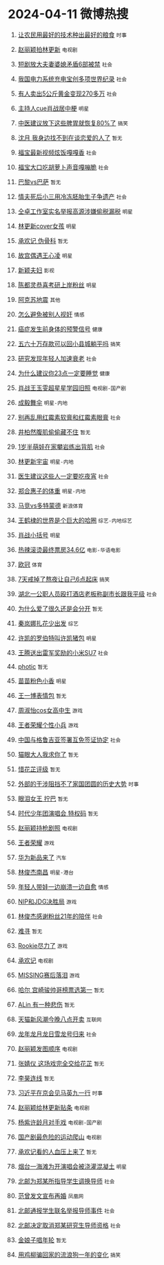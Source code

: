 # 2024-04-11 微博热搜 
1. [让农民用最好的技术种出最好的粮食](https://m.weibo.cn/search?containerid=100103type%3D1%26t%3D10%26q%3D%23%E8%AE%A9%E5%86%9C%E6%B0%91%E7%94%A8%E6%9C%80%E5%A5%BD%E7%9A%84%E6%8A%80%E6%9C%AF%E7%A7%8D%E5%87%BA%E6%9C%80%E5%A5%BD%E7%9A%84%E7%B2%AE%E9%A3%9F%23&stream_entry_id=51&isnewpage=1&extparam=seat%3D1%26dgr%3D0%26pos%3D0%26stream_entry_id%3D51%26c_type%3D51%26q%3D%2523%25E8%25AE%25A9%25E5%2586%259C%25E6%25B0%2591%25E7%2594%25A8%25E6%259C%2580%25E5%25A5%25BD%25E7%259A%2584%25E6%258A%2580%25E6%259C%25AF%25E7%25A7%258D%25E5%2587%25BA%25E6%259C%2580%25E5%25A5%25BD%25E7%259A%2584%25E7%25B2%25AE%25E9%25A3%259F%2523%26filter_type%3Drealtimehot%26cate%3D10103%26display_time%3D1712790638%26pre_seqid%3D17127906380840711964) `时事` 

2. [赵丽颖拍林更新](https://m.weibo.cn/search?containerid=100103type%3D1%26t%3D10%26q%3D%E8%B5%B5%E4%B8%BD%E9%A2%96%E6%8B%8D%E6%9E%97%E6%9B%B4%E6%96%B0&stream_entry_id=31&isnewpage=1&extparam=seat%3D1%26dgr%3D0%26band_rank%3D1%26flag%3D16%26c_type%3D31%26cate%3D5001%26lcate%3D5001%26stream_entry_id%3D31%26pos%3D0%26q%3D%25E8%25B5%25B5%25E4%25B8%25BD%25E9%25A2%2596%25E6%258B%258D%25E6%259E%2597%25E6%259B%25B4%25E6%2596%25B0%26filter_type%3Drealtimehot%26realpos%3D1%26display_time%3D1712790638%26pre_seqid%3D17127906380840711964) `电视剧` 

3. [短剧放大夫妻婆媳矛盾6部被禁](https://m.weibo.cn/search?containerid=100103type%3D1%26t%3D10%26q%3D%23%E7%9F%AD%E5%89%A7%E6%94%BE%E5%A4%A7%E5%A4%AB%E5%A6%BB%E5%A9%86%E5%AA%B3%E7%9F%9B%E7%9B%BE6%E9%83%A8%E8%A2%AB%E7%A6%81%23&stream_entry_id=31&isnewpage=1&extparam=seat%3D1%26dgr%3D0%26band_rank%3D2%26flag%3D2%26c_type%3D31%26cate%3D5001%26lcate%3D5001%26stream_entry_id%3D31%26pos%3D1%26q%3D%2523%25E7%259F%25AD%25E5%2589%25A7%25E6%2594%25BE%25E5%25A4%25A7%25E5%25A4%25AB%25E5%25A6%25BB%25E5%25A9%2586%25E5%25AA%25B3%25E7%259F%259B%25E7%259B%25BE6%25E9%2583%25A8%25E8%25A2%25AB%25E7%25A6%2581%2523%26filter_type%3Drealtimehot%26realpos%3D2%26display_time%3D1712790638%26pre_seqid%3D17127906380840711964) `社会` 

4. [我国电力系统充电宝创多项世界纪录](https://m.weibo.cn/search?containerid=100103type%3D1%26t%3D10%26q%3D%23%E6%88%91%E5%9B%BD%E7%94%B5%E5%8A%9B%E7%B3%BB%E7%BB%9F%E5%85%85%E7%94%B5%E5%AE%9D%E5%88%9B%E5%A4%9A%E9%A1%B9%E4%B8%96%E7%95%8C%E7%BA%AA%E5%BD%95%23&stream_entry_id=31&isnewpage=1&extparam=seat%3D1%26dgr%3D0%26band_rank%3D3%26flag%3D0%26c_type%3D31%26cate%3D5001%26lcate%3D5001%26stream_entry_id%3D31%26pos%3D2%26q%3D%2523%25E6%2588%2591%25E5%259B%25BD%25E7%2594%25B5%25E5%258A%259B%25E7%25B3%25BB%25E7%25BB%259F%25E5%2585%2585%25E7%2594%25B5%25E5%25AE%259D%25E5%2588%259B%25E5%25A4%259A%25E9%25A1%25B9%25E4%25B8%2596%25E7%2595%258C%25E7%25BA%25AA%25E5%25BD%2595%2523%26filter_type%3Drealtimehot%26realpos%3D3%26display_time%3D1712790638%26pre_seqid%3D17127906380840711964) `社会` 

5. [有人卖出5公斤黄金变现270多万](https://m.weibo.cn/search?containerid=100103type%3D1%26t%3D10%26q%3D%23%E6%9C%89%E4%BA%BA%E5%8D%96%E5%87%BA5%E5%85%AC%E6%96%A4%E9%BB%84%E9%87%91%E5%8F%98%E7%8E%B0270%E5%A4%9A%E4%B8%87%23&stream_entry_id=31&isnewpage=1&extparam=seat%3D1%26dgr%3D0%26band_rank%3D4%26flag%3D2%26c_type%3D31%26cate%3D5001%26lcate%3D5001%26stream_entry_id%3D31%26pos%3D3%26q%3D%2523%25E6%259C%2589%25E4%25BA%25BA%25E5%258D%2596%25E5%2587%25BA5%25E5%2585%25AC%25E6%2596%25A4%25E9%25BB%2584%25E9%2587%2591%25E5%258F%2598%25E7%258E%25B0270%25E5%25A4%259A%25E4%25B8%2587%2523%26filter_type%3Drealtimehot%26realpos%3D4%26display_time%3D1712790638%26pre_seqid%3D17127906380840711964) `社会` 

6. [主持人cue肖战居中梗](https://m.weibo.cn/search?containerid=100103type%3D1%26t%3D10%26q%3D%23%E4%B8%BB%E6%8C%81%E4%BA%BAcue%E8%82%96%E6%88%98%E5%B1%85%E4%B8%AD%E6%A2%97%23&stream_entry_id=31&isnewpage=1&extparam=seat%3D1%26dgr%3D0%26band_rank%3D5%26flag%3D2%26c_type%3D31%26cate%3D5001%26lcate%3D5001%26stream_entry_id%3D31%26pos%3D4%26q%3D%2523%25E4%25B8%25BB%25E6%258C%2581%25E4%25BA%25BAcue%25E8%2582%2596%25E6%2588%2598%25E5%25B1%2585%25E4%25B8%25AD%25E6%25A2%2597%2523%26filter_type%3Drealtimehot%26realpos%3D5%26display_time%3D1712790638%26pre_seqid%3D17127906380840711964) `明星` 

7. [中医建议放下这些脾胃就恢复80%了](https://m.weibo.cn/search?containerid=100103type%3D1%26t%3D10%26q%3D%23%E4%B8%AD%E5%8C%BB%E5%BB%BA%E8%AE%AE%E6%94%BE%E4%B8%8B%E8%BF%99%E4%BA%9B%E8%84%BE%E8%83%83%E5%B0%B1%E6%81%A2%E5%A4%8D80%25%E4%BA%86%23&stream_entry_id=31&isnewpage=1&extparam=seat%3D1%26dgr%3D0%26band_rank%3D6%26flag%3D2%26c_type%3D31%26cate%3D5001%26lcate%3D5001%26stream_entry_id%3D31%26pos%3D5%26q%3D%2523%25E4%25B8%25AD%25E5%258C%25BB%25E5%25BB%25BA%25E8%25AE%25AE%25E6%2594%25BE%25E4%25B8%258B%25E8%25BF%2599%25E4%25BA%259B%25E8%2584%25BE%25E8%2583%2583%25E5%25B0%25B1%25E6%2581%25A2%25E5%25A4%258D80%2525%25E4%25BA%2586%2523%26filter_type%3Drealtimehot%26realpos%3D6%26display_time%3D1712790638%26pre_seqid%3D17127906380840711964) `搞笑` 

8. [沈月 我身边找不到在谈恋爱的人了](https://m.weibo.cn/search?containerid=100103type%3D1%26t%3D10%26q%3D%E6%B2%88%E6%9C%88+%E6%88%91%E8%BA%AB%E8%BE%B9%E6%89%BE%E4%B8%8D%E5%88%B0%E5%9C%A8%E8%B0%88%E6%81%8B%E7%88%B1%E7%9A%84%E4%BA%BA%E4%BA%86&stream_entry_id=31&isnewpage=1&extparam=seat%3D1%26dgr%3D0%26band_rank%3D7%26flag%3D2%26c_type%3D31%26cate%3D5001%26lcate%3D5001%26stream_entry_id%3D31%26pos%3D6%26q%3D%25E6%25B2%2588%25E6%259C%2588%2520%25E6%2588%2591%25E8%25BA%25AB%25E8%25BE%25B9%25E6%2589%25BE%25E4%25B8%258D%25E5%2588%25B0%25E5%259C%25A8%25E8%25B0%2588%25E6%2581%258B%25E7%2588%25B1%25E7%259A%2584%25E4%25BA%25BA%25E4%25BA%2586%26filter_type%3Drealtimehot%26realpos%3D7%26display_time%3D1712790638%26pre_seqid%3D17127906380840711964) `暂无` 

9. [福宝最新视频炫饭嘎嘎香](https://m.weibo.cn/search?containerid=100103type%3D1%26t%3D10%26q%3D%23%E7%A6%8F%E5%AE%9D%E6%9C%80%E6%96%B0%E8%A7%86%E9%A2%91%E7%82%AB%E9%A5%AD%E5%98%8E%E5%98%8E%E9%A6%99%23&stream_entry_id=31&isnewpage=1&extparam=seat%3D1%26dgr%3D0%26band_rank%3D8%26flag%3D0%26c_type%3D31%26cate%3D5001%26lcate%3D5001%26stream_entry_id%3D31%26pos%3D7%26q%3D%2523%25E7%25A6%258F%25E5%25AE%259D%25E6%259C%2580%25E6%2596%25B0%25E8%25A7%2586%25E9%25A2%2591%25E7%2582%25AB%25E9%25A5%25AD%25E5%2598%258E%25E5%2598%258E%25E9%25A6%2599%2523%26filter_type%3Drealtimehot%26realpos%3D8%26display_time%3D1712790638%26pre_seqid%3D17127906380840711964) `社会` 

10. [福宝大口吃胡萝卜声音嘎嘣脆](https://m.weibo.cn/search?containerid=100103type%3D1%26t%3D10%26q%3D%23%E7%A6%8F%E5%AE%9D%E5%A4%A7%E5%8F%A3%E5%90%83%E8%83%A1%E8%90%9D%E5%8D%9C%E5%A3%B0%E9%9F%B3%E5%98%8E%E5%98%A3%E8%84%86%23&stream_entry_id=31&isnewpage=1&extparam=seat%3D1%26dgr%3D0%26band_rank%3D9%26flag%3D32768%26c_type%3D31%26cate%3D5001%26lcate%3D5001%26stream_entry_id%3D31%26pos%3D8%26q%3D%2523%25E7%25A6%258F%25E5%25AE%259D%25E5%25A4%25A7%25E5%258F%25A3%25E5%2590%2583%25E8%2583%25A1%25E8%2590%259D%25E5%258D%259C%25E5%25A3%25B0%25E9%259F%25B3%25E5%2598%258E%25E5%2598%25A3%25E8%2584%2586%2523%26filter_type%3Drealtimehot%26realpos%3D9%26display_time%3D1712790638%26pre_seqid%3D17127906380840711964) `社会` 

11. [巴黎vs巴萨](https://m.weibo.cn/search?containerid=100103type%3D1%26t%3D10%26q%3D%23%E5%B7%B4%E9%BB%8Evs%E5%B7%B4%E8%90%A8%23&stream_entry_id=31&isnewpage=1&extparam=seat%3D1%26dgr%3D0%26band_rank%3D10%26flag%3D0%26c_type%3D31%26cate%3D5001%26lcate%3D5001%26stream_entry_id%3D31%26pos%3D9%26q%3D%2523%25E5%25B7%25B4%25E9%25BB%258Evs%25E5%25B7%25B4%25E8%2590%25A8%2523%26filter_type%3Drealtimehot%26realpos%3D10%26display_time%3D1712790638%26pre_seqid%3D17127906380840711964) `暂无` 

12. [情夫死后小三用冷冻胚胎生子争遗产](https://m.weibo.cn/search?containerid=100103type%3D1%26t%3D10%26q%3D%23%E6%83%85%E5%A4%AB%E6%AD%BB%E5%90%8E%E5%B0%8F%E4%B8%89%E7%94%A8%E5%86%B7%E5%86%BB%E8%83%9A%E8%83%8E%E7%94%9F%E5%AD%90%E4%BA%89%E9%81%97%E4%BA%A7%23&stream_entry_id=31&isnewpage=1&extparam=seat%3D1%26dgr%3D0%26band_rank%3D11%26flag%3D0%26c_type%3D31%26cate%3D5001%26lcate%3D5001%26stream_entry_id%3D31%26pos%3D10%26q%3D%2523%25E6%2583%2585%25E5%25A4%25AB%25E6%25AD%25BB%25E5%2590%258E%25E5%25B0%258F%25E4%25B8%2589%25E7%2594%25A8%25E5%2586%25B7%25E5%2586%25BB%25E8%2583%259A%25E8%2583%258E%25E7%2594%259F%25E5%25AD%2590%25E4%25BA%2589%25E9%2581%2597%25E4%25BA%25A7%2523%26filter_type%3Drealtimehot%26realpos%3D11%26display_time%3D1712790638%26pre_seqid%3D17127906380840711964) `社会` 

13. [仝卓工作室实名举报高源涉嫌偷税漏税](https://m.weibo.cn/search?containerid=100103type%3D1%26t%3D10%26q%3D%23%E4%BB%9D%E5%8D%93%E5%B7%A5%E4%BD%9C%E5%AE%A4%E5%AE%9E%E5%90%8D%E4%B8%BE%E6%8A%A5%E9%AB%98%E6%BA%90%E6%B6%89%E5%AB%8C%E5%81%B7%E7%A8%8E%E6%BC%8F%E7%A8%8E%23&stream_entry_id=31&isnewpage=1&extparam=seat%3D1%26dgr%3D0%26band_rank%3D12%26flag%3D2%26c_type%3D31%26cate%3D5001%26lcate%3D5001%26stream_entry_id%3D31%26pos%3D11%26q%3D%2523%25E4%25BB%259D%25E5%258D%2593%25E5%25B7%25A5%25E4%25BD%259C%25E5%25AE%25A4%25E5%25AE%259E%25E5%2590%258D%25E4%25B8%25BE%25E6%258A%25A5%25E9%25AB%2598%25E6%25BA%2590%25E6%25B6%2589%25E5%25AB%258C%25E5%2581%25B7%25E7%25A8%258E%25E6%25BC%258F%25E7%25A8%258E%2523%26filter_type%3Drealtimehot%26realpos%3D12%26display_time%3D1712790638%26pre_seqid%3D17127906380840711964) `明星` 

14. [林更新cover女孩](https://m.weibo.cn/search?containerid=100103type%3D1%26t%3D10%26q%3D%23%E6%9E%97%E6%9B%B4%E6%96%B0cover%E5%A5%B3%E5%AD%A9%23&stream_entry_id=31&isnewpage=1&extparam=seat%3D1%26dgr%3D0%26band_rank%3D13%26flag%3D0%26c_type%3D31%26cate%3D5001%26lcate%3D5001%26stream_entry_id%3D31%26pos%3D12%26q%3D%2523%25E6%259E%2597%25E6%259B%25B4%25E6%2596%25B0cover%25E5%25A5%25B3%25E5%25AD%25A9%2523%26filter_type%3Drealtimehot%26realpos%3D13%26display_time%3D1712790638%26pre_seqid%3D17127906380840711964) `明星` 

15. [承欢记 伪骨科](https://m.weibo.cn/search?containerid=100103type%3D1%26t%3D10%26q%3D%E6%89%BF%E6%AC%A2%E8%AE%B0+%E4%BC%AA%E9%AA%A8%E7%A7%91&stream_entry_id=31&isnewpage=1&extparam=seat%3D1%26dgr%3D0%26band_rank%3D14%26flag%3D2%26c_type%3D31%26cate%3D5001%26lcate%3D5001%26stream_entry_id%3D31%26pos%3D13%26q%3D%25E6%2589%25BF%25E6%25AC%25A2%25E8%25AE%25B0%2520%25E4%25BC%25AA%25E9%25AA%25A8%25E7%25A7%2591%26filter_type%3Drealtimehot%26realpos%3D14%26display_time%3D1712790638%26pre_seqid%3D17127906380840711964) `暂无` 

16. [故宫偶遇王心凌](https://m.weibo.cn/search?containerid=100103type%3D1%26t%3D10%26q%3D%23%E6%95%85%E5%AE%AB%E5%81%B6%E9%81%87%E7%8E%8B%E5%BF%83%E5%87%8C%23&stream_entry_id=31&isnewpage=1&extparam=seat%3D1%26dgr%3D0%26band_rank%3D15%26flag%3D2%26c_type%3D31%26cate%3D5001%26lcate%3D5001%26stream_entry_id%3D31%26pos%3D14%26q%3D%2523%25E6%2595%2585%25E5%25AE%25AB%25E5%2581%25B6%25E9%2581%2587%25E7%258E%258B%25E5%25BF%2583%25E5%2587%258C%2523%26filter_type%3Drealtimehot%26realpos%3D15%26display_time%3D1712790638%26pre_seqid%3D17127906380840711964) `明星` 

17. [新颖夫妇](https://m.weibo.cn/search?containerid=100103type%3D1%26t%3D10%26q%3D%E6%96%B0%E9%A2%96%E5%A4%AB%E5%A6%87&stream_entry_id=31&isnewpage=1&extparam=seat%3D1%26dgr%3D0%26band_rank%3D16%26flag%3D0%26c_type%3D31%26cate%3D5001%26lcate%3D5001%26stream_entry_id%3D31%26pos%3D15%26q%3D%25E6%2596%25B0%25E9%25A2%2596%25E5%25A4%25AB%25E5%25A6%2587%26filter_type%3Drealtimehot%26realpos%3D16%26display_time%3D1712790638%26pre_seqid%3D17127906380840711964) `影视` 

18. [陈都灵恭喜考研上岸粉丝](https://m.weibo.cn/search?containerid=100103type%3D1%26t%3D10%26q%3D%23%E9%99%88%E9%83%BD%E7%81%B5%E6%81%AD%E5%96%9C%E8%80%83%E7%A0%94%E4%B8%8A%E5%B2%B8%E7%B2%89%E4%B8%9D%23&stream_entry_id=31&isnewpage=1&extparam=seat%3D1%26dgr%3D0%26band_rank%3D17%26flag%3D2%26c_type%3D31%26cate%3D5001%26lcate%3D5001%26stream_entry_id%3D31%26pos%3D16%26q%3D%2523%25E9%2599%2588%25E9%2583%25BD%25E7%2581%25B5%25E6%2581%25AD%25E5%2596%259C%25E8%2580%2583%25E7%25A0%2594%25E4%25B8%258A%25E5%25B2%25B8%25E7%25B2%2589%25E4%25B8%259D%2523%26filter_type%3Drealtimehot%26realpos%3D17%26display_time%3D1712790638%26pre_seqid%3D17127906380840711964) `明星` 

19. [阿克苏地震](https://m.weibo.cn/search?containerid=100103type%3D1%26t%3D10%26q%3D%E9%98%BF%E5%85%8B%E8%8B%8F%E5%9C%B0%E9%9C%87&stream_entry_id=31&isnewpage=1&extparam=seat%3D1%26dgr%3D0%26band_rank%3D18%26flag%3D0%26c_type%3D31%26cate%3D5001%26lcate%3D5001%26stream_entry_id%3D31%26pos%3D17%26q%3D%25E9%2598%25BF%25E5%2585%258B%25E8%258B%258F%25E5%259C%25B0%25E9%259C%2587%26filter_type%3Drealtimehot%26realpos%3D18%26display_time%3D1712790638%26pre_seqid%3D17127906380840711964) `其他` 

20. [怎么避免被别人视奸](https://m.weibo.cn/search?containerid=100103type%3D1%26t%3D10%26q%3D%23%E6%80%8E%E4%B9%88%E9%81%BF%E5%85%8D%E8%A2%AB%E5%88%AB%E4%BA%BA%E8%A7%86%E5%A5%B8%23&stream_entry_id=31&isnewpage=1&extparam=seat%3D1%26dgr%3D0%26band_rank%3D19%26flag%3D0%26c_type%3D31%26cate%3D5001%26lcate%3D5001%26stream_entry_id%3D31%26pos%3D18%26q%3D%2523%25E6%2580%258E%25E4%25B9%2588%25E9%2581%25BF%25E5%2585%258D%25E8%25A2%25AB%25E5%2588%25AB%25E4%25BA%25BA%25E8%25A7%2586%25E5%25A5%25B8%2523%26filter_type%3Drealtimehot%26realpos%3D19%26display_time%3D1712790638%26pre_seqid%3D17127906380840711964) `情感` 

21. [癌症发生前身体的预警信号](https://m.weibo.cn/search?containerid=100103type%3D1%26t%3D10%26q%3D%23%E7%99%8C%E7%97%87%E5%8F%91%E7%94%9F%E5%89%8D%E8%BA%AB%E4%BD%93%E7%9A%84%E9%A2%84%E8%AD%A6%E4%BF%A1%E5%8F%B7%23&stream_entry_id=31&isnewpage=1&extparam=seat%3D1%26dgr%3D0%26band_rank%3D20%26flag%3D0%26c_type%3D31%26cate%3D5001%26lcate%3D5001%26stream_entry_id%3D31%26pos%3D19%26q%3D%2523%25E7%2599%258C%25E7%2597%2587%25E5%258F%2591%25E7%2594%259F%25E5%2589%258D%25E8%25BA%25AB%25E4%25BD%2593%25E7%259A%2584%25E9%25A2%2584%25E8%25AD%25A6%25E4%25BF%25A1%25E5%258F%25B7%2523%26filter_type%3Drealtimehot%26realpos%3D20%26display_time%3D1712790638%26pre_seqid%3D17127906380840711964) `健康` 

22. [五六十万存款可以回小县城躺平吗](https://m.weibo.cn/search?containerid=100103type%3D1%26t%3D10%26q%3D%23%E4%BA%94%E5%85%AD%E5%8D%81%E4%B8%87%E5%AD%98%E6%AC%BE%E5%8F%AF%E4%BB%A5%E5%9B%9E%E5%B0%8F%E5%8E%BF%E5%9F%8E%E8%BA%BA%E5%B9%B3%E5%90%97%23&stream_entry_id=31&isnewpage=1&extparam=seat%3D1%26dgr%3D0%26band_rank%3D21%26flag%3D0%26c_type%3D31%26cate%3D5001%26lcate%3D5001%26stream_entry_id%3D31%26pos%3D20%26q%3D%2523%25E4%25BA%2594%25E5%2585%25AD%25E5%258D%2581%25E4%25B8%2587%25E5%25AD%2598%25E6%25AC%25BE%25E5%258F%25AF%25E4%25BB%25A5%25E5%259B%259E%25E5%25B0%258F%25E5%258E%25BF%25E5%259F%258E%25E8%25BA%25BA%25E5%25B9%25B3%25E5%2590%2597%2523%26filter_type%3Drealtimehot%26realpos%3D21%26display_time%3D1712790638%26pre_seqid%3D17127906380840711964) `搞笑` 

23. [研究发现年轻人加速衰老](https://m.weibo.cn/search?containerid=100103type%3D1%26t%3D10%26q%3D%23%E7%A0%94%E7%A9%B6%E5%8F%91%E7%8E%B0%E5%B9%B4%E8%BD%BB%E4%BA%BA%E5%8A%A0%E9%80%9F%E8%A1%B0%E8%80%81%23&stream_entry_id=31&isnewpage=1&extparam=seat%3D1%26dgr%3D0%26band_rank%3D22%26flag%3D1%26c_type%3D31%26cate%3D5001%26lcate%3D5001%26stream_entry_id%3D31%26pos%3D21%26q%3D%2523%25E7%25A0%2594%25E7%25A9%25B6%25E5%258F%2591%25E7%258E%25B0%25E5%25B9%25B4%25E8%25BD%25BB%25E4%25BA%25BA%25E5%258A%25A0%25E9%2580%259F%25E8%25A1%25B0%25E8%2580%2581%2523%26filter_type%3Drealtimehot%26realpos%3D22%26display_time%3D1712790638%26pre_seqid%3D17127906380840711964) `社会` 

24. [为什么建议你23点一定要睡觉](https://m.weibo.cn/search?containerid=100103type%3D1%26t%3D10%26q%3D%23%E4%B8%BA%E4%BB%80%E4%B9%88%E5%BB%BA%E8%AE%AE%E4%BD%A023%E7%82%B9%E4%B8%80%E5%AE%9A%E8%A6%81%E7%9D%A1%E8%A7%89%23&stream_entry_id=31&isnewpage=1&extparam=seat%3D1%26dgr%3D0%26band_rank%3D23%26flag%3D0%26c_type%3D31%26cate%3D5001%26lcate%3D5001%26stream_entry_id%3D31%26pos%3D22%26q%3D%2523%25E4%25B8%25BA%25E4%25BB%2580%25E4%25B9%2588%25E5%25BB%25BA%25E8%25AE%25AE%25E4%25BD%25A023%25E7%2582%25B9%25E4%25B8%2580%25E5%25AE%259A%25E8%25A6%2581%25E7%259D%25A1%25E8%25A7%2589%2523%26filter_type%3Drealtimehot%26realpos%3D23%26display_time%3D1712790638%26pre_seqid%3D17127906380840711964) `健康` 

25. [肖战王玉雯超星星学园旧照](https://m.weibo.cn/search?containerid=100103type%3D1%26t%3D10%26q%3D%23%E8%82%96%E6%88%98%E7%8E%8B%E7%8E%89%E9%9B%AF%E8%B6%85%E6%98%9F%E6%98%9F%E5%AD%A6%E5%9B%AD%E6%97%A7%E7%85%A7%23&stream_entry_id=31&isnewpage=1&extparam=seat%3D1%26dgr%3D0%26band_rank%3D24%26flag%3D0%26c_type%3D31%26cate%3D5001%26lcate%3D5001%26stream_entry_id%3D31%26pos%3D23%26q%3D%2523%25E8%2582%2596%25E6%2588%2598%25E7%258E%258B%25E7%258E%2589%25E9%259B%25AF%25E8%25B6%2585%25E6%2598%259F%25E6%2598%259F%25E5%25AD%25A6%25E5%259B%25AD%25E6%2597%25A7%25E7%2585%25A7%2523%26filter_type%3Drealtimehot%26realpos%3D24%26display_time%3D1712790638%26pre_seqid%3D17127906380840711964) `电视剧-国产剧` 

26. [成毅舞伞](https://m.weibo.cn/search?containerid=100103type%3D1%26t%3D10%26q%3D%23%E6%88%90%E6%AF%85%E8%88%9E%E4%BC%9E%23&stream_entry_id=31&isnewpage=1&extparam=seat%3D1%26dgr%3D0%26band_rank%3D25%26flag%3D0%26c_type%3D31%26cate%3D5001%26lcate%3D5001%26stream_entry_id%3D31%26pos%3D24%26q%3D%2523%25E6%2588%2590%25E6%25AF%2585%25E8%2588%259E%25E4%25BC%259E%2523%26filter_type%3Drealtimehot%26realpos%3D25%26display_time%3D1712790638%26pre_seqid%3D17127906380840711964) `明星-内地` 

27. [别再乱用红霉素软膏和红霉素眼膏](https://m.weibo.cn/search?containerid=100103type%3D1%26t%3D10%26q%3D%23%E5%88%AB%E5%86%8D%E4%B9%B1%E7%94%A8%E7%BA%A2%E9%9C%89%E7%B4%A0%E8%BD%AF%E8%86%8F%E5%92%8C%E7%BA%A2%E9%9C%89%E7%B4%A0%E7%9C%BC%E8%86%8F%23&stream_entry_id=31&isnewpage=1&extparam=seat%3D1%26dgr%3D0%26band_rank%3D26%26flag%3D1%26c_type%3D31%26cate%3D5001%26lcate%3D5001%26stream_entry_id%3D31%26pos%3D25%26q%3D%2523%25E5%2588%25AB%25E5%2586%258D%25E4%25B9%25B1%25E7%2594%25A8%25E7%25BA%25A2%25E9%259C%2589%25E7%25B4%25A0%25E8%25BD%25AF%25E8%2586%258F%25E5%2592%258C%25E7%25BA%25A2%25E9%259C%2589%25E7%25B4%25A0%25E7%259C%25BC%25E8%2586%258F%2523%26filter_type%3Drealtimehot%26realpos%3D26%26display_time%3D1712790638%26pre_seqid%3D17127906380840711964) `社会` 

28. [井柏然腹肌偷偷藏不住](https://m.weibo.cn/search?containerid=100103type%3D1%26t%3D10%26q%3D%E4%BA%95%E6%9F%8F%E7%84%B6%E8%85%B9%E8%82%8C%E5%81%B7%E5%81%B7%E8%97%8F%E4%B8%8D%E4%BD%8F&stream_entry_id=31&isnewpage=1&extparam=seat%3D1%26dgr%3D0%26band_rank%3D27%26flag%3D1%26c_type%3D31%26cate%3D5001%26lcate%3D5001%26stream_entry_id%3D31%26pos%3D26%26q%3D%25E4%25BA%2595%25E6%259F%258F%25E7%2584%25B6%25E8%2585%25B9%25E8%2582%258C%25E5%2581%25B7%25E5%2581%25B7%25E8%2597%258F%25E4%25B8%258D%25E4%25BD%258F%26filter_type%3Drealtimehot%26realpos%3D27%26display_time%3D1712790638%26pre_seqid%3D17127906380840711964) `暂无` 

29. [1岁半萌娃在家攀岩练出背肌](https://m.weibo.cn/search?containerid=100103type%3D1%26t%3D10%26q%3D%231%E5%B2%81%E5%8D%8A%E8%90%8C%E5%A8%83%E5%9C%A8%E5%AE%B6%E6%94%80%E5%B2%A9%E7%BB%83%E5%87%BA%E8%83%8C%E8%82%8C%23&stream_entry_id=31&isnewpage=1&extparam=seat%3D1%26dgr%3D0%26band_rank%3D28%26flag%3D1%26c_type%3D31%26cate%3D5001%26lcate%3D5001%26stream_entry_id%3D31%26pos%3D27%26q%3D%25231%25E5%25B2%2581%25E5%258D%258A%25E8%2590%258C%25E5%25A8%2583%25E5%259C%25A8%25E5%25AE%25B6%25E6%2594%2580%25E5%25B2%25A9%25E7%25BB%2583%25E5%2587%25BA%25E8%2583%258C%25E8%2582%258C%2523%26filter_type%3Drealtimehot%26realpos%3D28%26display_time%3D1712790638%26pre_seqid%3D17127906380840711964) `社会` 

30. [林更新宇宙](https://m.weibo.cn/search?containerid=100103type%3D1%26t%3D10%26q%3D%23%E6%9E%97%E6%9B%B4%E6%96%B0%E5%AE%87%E5%AE%99%23&stream_entry_id=31&isnewpage=1&extparam=seat%3D1%26dgr%3D0%26band_rank%3D29%26flag%3D0%26c_type%3D31%26cate%3D5001%26lcate%3D5001%26stream_entry_id%3D31%26pos%3D28%26q%3D%2523%25E6%259E%2597%25E6%259B%25B4%25E6%2596%25B0%25E5%25AE%2587%25E5%25AE%2599%2523%26filter_type%3Drealtimehot%26realpos%3D29%26display_time%3D1712790638%26pre_seqid%3D17127906380840711964) `明星-内地` 

31. [医生建议这些人一定要吃夜宵](https://m.weibo.cn/search?containerid=100103type%3D1%26t%3D10%26q%3D%23%E5%8C%BB%E7%94%9F%E5%BB%BA%E8%AE%AE%E8%BF%99%E4%BA%9B%E4%BA%BA%E4%B8%80%E5%AE%9A%E8%A6%81%E5%90%83%E5%A4%9C%E5%AE%B5%23&stream_entry_id=31&isnewpage=1&extparam=seat%3D1%26dgr%3D0%26band_rank%3D30%26flag%3D0%26c_type%3D31%26cate%3D5001%26lcate%3D5001%26stream_entry_id%3D31%26pos%3D29%26q%3D%2523%25E5%258C%25BB%25E7%2594%259F%25E5%25BB%25BA%25E8%25AE%25AE%25E8%25BF%2599%25E4%25BA%259B%25E4%25BA%25BA%25E4%25B8%2580%25E5%25AE%259A%25E8%25A6%2581%25E5%2590%2583%25E5%25A4%259C%25E5%25AE%25B5%2523%26filter_type%3Drealtimehot%26realpos%3D30%26display_time%3D1712790638%26pre_seqid%3D17127906380840711964) `社会` 

32. [郑合惠子的体重](https://m.weibo.cn/search?containerid=100103type%3D1%26t%3D10%26q%3D%23%E9%83%91%E5%90%88%E6%83%A0%E5%AD%90%E7%9A%84%E4%BD%93%E9%87%8D%23&stream_entry_id=31&isnewpage=1&extparam=seat%3D1%26dgr%3D0%26band_rank%3D31%26flag%3D0%26c_type%3D31%26cate%3D5001%26lcate%3D5001%26stream_entry_id%3D31%26pos%3D30%26q%3D%2523%25E9%2583%2591%25E5%2590%2588%25E6%2583%25A0%25E5%25AD%2590%25E7%259A%2584%25E4%25BD%2593%25E9%2587%258D%2523%26filter_type%3Drealtimehot%26realpos%3D31%26display_time%3D1712790638%26pre_seqid%3D17127906380840711964) `明星-内地` 

33. [马竞vs多特蒙德](https://m.weibo.cn/search?containerid=100103type%3D1%26t%3D10%26q%3D%23%E9%A9%AC%E7%AB%9Evs%E5%A4%9A%E7%89%B9%E8%92%99%E5%BE%B7%23&stream_entry_id=31&isnewpage=1&extparam=seat%3D1%26dgr%3D0%26band_rank%3D32%26flag%3D0%26c_type%3D31%26cate%3D5001%26lcate%3D5001%26stream_entry_id%3D31%26pos%3D31%26q%3D%2523%25E9%25A9%25AC%25E7%25AB%259Evs%25E5%25A4%259A%25E7%2589%25B9%25E8%2592%2599%25E5%25BE%25B7%2523%26filter_type%3Drealtimehot%26realpos%3D32%26display_time%3D1712790638%26pre_seqid%3D17127906380840711964) `新浪体育` 

34. [王鹤棣的世界是个巨大的哈圈](https://m.weibo.cn/search?containerid=100103type%3D1%26t%3D10%26q%3D%23%E7%8E%8B%E9%B9%A4%E6%A3%A3%E7%9A%84%E4%B8%96%E7%95%8C%E6%98%AF%E4%B8%AA%E5%B7%A8%E5%A4%A7%E7%9A%84%E5%93%88%E5%9C%88%23&stream_entry_id=31&isnewpage=1&extparam=seat%3D1%26dgr%3D0%26band_rank%3D33%26flag%3D0%26c_type%3D31%26cate%3D5001%26lcate%3D5001%26stream_entry_id%3D31%26pos%3D32%26q%3D%2523%25E7%258E%258B%25E9%25B9%25A4%25E6%25A3%25A3%25E7%259A%2584%25E4%25B8%2596%25E7%2595%258C%25E6%2598%25AF%25E4%25B8%25AA%25E5%25B7%25A8%25E5%25A4%25A7%25E7%259A%2584%25E5%2593%2588%25E5%259C%2588%2523%26filter_type%3Drealtimehot%26realpos%3D33%26display_time%3D1712790638%26pre_seqid%3D17127906380840711964) `综艺-内地综艺` 

35. [肖战小括号](https://m.weibo.cn/search?containerid=100103type%3D1%26t%3D10%26q%3D%23%E8%82%96%E6%88%98%E5%B0%8F%E6%8B%AC%E5%8F%B7%23&stream_entry_id=31&isnewpage=1&extparam=seat%3D1%26dgr%3D0%26band_rank%3D34%26flag%3D0%26c_type%3D31%26cate%3D5001%26lcate%3D5001%26stream_entry_id%3D31%26pos%3D33%26q%3D%2523%25E8%2582%2596%25E6%2588%2598%25E5%25B0%258F%25E6%258B%25AC%25E5%258F%25B7%2523%26filter_type%3Drealtimehot%26realpos%3D34%26display_time%3D1712790638%26pre_seqid%3D17127906380840711964) `明星` 

36. [热辣滚烫最终票房34.6亿](https://m.weibo.cn/search?containerid=100103type%3D1%26t%3D10%26q%3D%23%E7%83%AD%E8%BE%A3%E6%BB%9A%E7%83%AB%E6%9C%80%E7%BB%88%E7%A5%A8%E6%88%BF34.6%E4%BA%BF%23&stream_entry_id=31&isnewpage=1&extparam=seat%3D1%26dgr%3D0%26band_rank%3D35%26flag%3D0%26c_type%3D31%26cate%3D5001%26lcate%3D5001%26stream_entry_id%3D31%26pos%3D34%26q%3D%2523%25E7%2583%25AD%25E8%25BE%25A3%25E6%25BB%259A%25E7%2583%25AB%25E6%259C%2580%25E7%25BB%2588%25E7%25A5%25A8%25E6%2588%25BF34.6%25E4%25BA%25BF%2523%26filter_type%3Drealtimehot%26realpos%3D35%26display_time%3D1712790638%26pre_seqid%3D17127906380840711964) `电影-华语电影` 

37. [欧冠](https://m.weibo.cn/search?containerid=100103type%3D1%26t%3D10%26q%3D%E6%AC%A7%E5%86%A0&stream_entry_id=31&isnewpage=1&extparam=seat%3D1%26dgr%3D0%26band_rank%3D36%26flag%3D0%26c_type%3D31%26cate%3D5001%26lcate%3D5001%26stream_entry_id%3D31%26pos%3D35%26q%3D%25E6%25AC%25A7%25E5%2586%25A0%26filter_type%3Drealtimehot%26realpos%3D36%26display_time%3D1712790638%26pre_seqid%3D17127906380840711964) `体育` 

38. [7天戒掉了熬夜让自己6点起床](https://m.weibo.cn/search?containerid=100103type%3D1%26t%3D10%26q%3D%237%E5%A4%A9%E6%88%92%E6%8E%89%E4%BA%86%E7%86%AC%E5%A4%9C%E8%AE%A9%E8%87%AA%E5%B7%B16%E7%82%B9%E8%B5%B7%E5%BA%8A%23&stream_entry_id=31&isnewpage=1&extparam=seat%3D1%26dgr%3D0%26band_rank%3D37%26flag%3D0%26c_type%3D31%26cate%3D5001%26lcate%3D5001%26stream_entry_id%3D31%26pos%3D36%26q%3D%25237%25E5%25A4%25A9%25E6%2588%2592%25E6%258E%2589%25E4%25BA%2586%25E7%2586%25AC%25E5%25A4%259C%25E8%25AE%25A9%25E8%2587%25AA%25E5%25B7%25B16%25E7%2582%25B9%25E8%25B5%25B7%25E5%25BA%258A%2523%26filter_type%3Drealtimehot%26realpos%3D37%26display_time%3D1712790638%26pre_seqid%3D17127906380840711964) `搞笑` 

39. [湖北一公职人员殴打酒店老板称副市长跟我平级](https://m.weibo.cn/search?containerid=100103type%3D1%26t%3D10%26q%3D%23%E6%B9%96%E5%8C%97%E4%B8%80%E5%85%AC%E8%81%8C%E4%BA%BA%E5%91%98%E6%AE%B4%E6%89%93%E9%85%92%E5%BA%97%E8%80%81%E6%9D%BF%E7%A7%B0%E5%89%AF%E5%B8%82%E9%95%BF%E8%B7%9F%E6%88%91%E5%B9%B3%E7%BA%A7%23&stream_entry_id=31&isnewpage=1&extparam=seat%3D1%26dgr%3D0%26band_rank%3D38%26flag%3D1%26c_type%3D31%26cate%3D5001%26lcate%3D5001%26stream_entry_id%3D31%26pos%3D37%26q%3D%2523%25E6%25B9%2596%25E5%258C%2597%25E4%25B8%2580%25E5%2585%25AC%25E8%2581%258C%25E4%25BA%25BA%25E5%2591%2598%25E6%25AE%25B4%25E6%2589%2593%25E9%2585%2592%25E5%25BA%2597%25E8%2580%2581%25E6%259D%25BF%25E7%25A7%25B0%25E5%2589%25AF%25E5%25B8%2582%25E9%2595%25BF%25E8%25B7%259F%25E6%2588%2591%25E5%25B9%25B3%25E7%25BA%25A7%2523%26filter_type%3Drealtimehot%26realpos%3D38%26display_time%3D1712790638%26pre_seqid%3D17127906380840711964) `社会` 

40. [为什么爱了很久还是会分开](https://m.weibo.cn/search?containerid=100103type%3D1%26t%3D10%26q%3D%E4%B8%BA%E4%BB%80%E4%B9%88%E7%88%B1%E4%BA%86%E5%BE%88%E4%B9%85%E8%BF%98%E6%98%AF%E4%BC%9A%E5%88%86%E5%BC%80&stream_entry_id=31&isnewpage=1&extparam=seat%3D1%26dgr%3D0%26band_rank%3D39%26flag%3D0%26c_type%3D31%26cate%3D5001%26lcate%3D5001%26stream_entry_id%3D31%26pos%3D38%26q%3D%25E4%25B8%25BA%25E4%25BB%2580%25E4%25B9%2588%25E7%2588%25B1%25E4%25BA%2586%25E5%25BE%2588%25E4%25B9%2585%25E8%25BF%2598%25E6%2598%25AF%25E4%25BC%259A%25E5%2588%2586%25E5%25BC%2580%26filter_type%3Drealtimehot%26realpos%3D39%26display_time%3D1712790638%26pre_seqid%3D17127906380840711964) `暂无` 

41. [秦岚娜扎花少出发](https://m.weibo.cn/search?containerid=100103type%3D1%26t%3D10%26q%3D%23%E7%A7%A6%E5%B2%9A%E5%A8%9C%E6%89%8E%E8%8A%B1%E5%B0%91%E5%87%BA%E5%8F%91%23&stream_entry_id=31&isnewpage=1&extparam=seat%3D1%26dgr%3D0%26band_rank%3D40%26flag%3D0%26c_type%3D31%26cate%3D5001%26lcate%3D5001%26stream_entry_id%3D31%26pos%3D39%26q%3D%2523%25E7%25A7%25A6%25E5%25B2%259A%25E5%25A8%259C%25E6%2589%258E%25E8%258A%25B1%25E5%25B0%2591%25E5%2587%25BA%25E5%258F%2591%2523%26filter_type%3Drealtimehot%26realpos%3D40%26display_time%3D1712790638%26pre_seqid%3D17127906380840711964) `综艺` 

42. [许凯的罗伯特叫许凯猪包](https://m.weibo.cn/search?containerid=100103type%3D1%26t%3D10%26q%3D%23%E8%AE%B8%E5%87%AF%E7%9A%84%E7%BD%97%E4%BC%AF%E7%89%B9%E5%8F%AB%E8%AE%B8%E5%87%AF%E7%8C%AA%E5%8C%85%23&stream_entry_id=31&isnewpage=1&extparam=seat%3D1%26dgr%3D0%26band_rank%3D41%26flag%3D0%26c_type%3D31%26cate%3D5001%26lcate%3D5001%26stream_entry_id%3D31%26pos%3D40%26q%3D%2523%25E8%25AE%25B8%25E5%2587%25AF%25E7%259A%2584%25E7%25BD%2597%25E4%25BC%25AF%25E7%2589%25B9%25E5%258F%25AB%25E8%25AE%25B8%25E5%2587%25AF%25E7%258C%25AA%25E5%258C%2585%2523%26filter_type%3Drealtimehot%26realpos%3D41%26display_time%3D1712790638%26pre_seqid%3D17127906380840711964) `明星` 

43. [王腾送出雷军奖励的小米SU7](https://m.weibo.cn/search?containerid=100103type%3D1%26t%3D10%26q%3D%23%E7%8E%8B%E8%85%BE%E9%80%81%E5%87%BA%E9%9B%B7%E5%86%9B%E5%A5%96%E5%8A%B1%E7%9A%84%E5%B0%8F%E7%B1%B3SU7%23&stream_entry_id=31&isnewpage=1&extparam=seat%3D1%26dgr%3D0%26band_rank%3D42%26flag%3D0%26c_type%3D31%26cate%3D5001%26lcate%3D5001%26stream_entry_id%3D31%26pos%3D41%26q%3D%2523%25E7%258E%258B%25E8%2585%25BE%25E9%2580%2581%25E5%2587%25BA%25E9%259B%25B7%25E5%2586%259B%25E5%25A5%2596%25E5%258A%25B1%25E7%259A%2584%25E5%25B0%258F%25E7%25B1%25B3SU7%2523%26filter_type%3Drealtimehot%26realpos%3D42%26display_time%3D1712790638%26pre_seqid%3D17127906380840711964) `社会` 

44. [photic](https://m.weibo.cn/search?containerid=100103type%3D1%26t%3D10%26q%3Dphotic&stream_entry_id=31&isnewpage=1&extparam=seat%3D1%26dgr%3D0%26band_rank%3D43%26flag%3D0%26c_type%3D31%26cate%3D5001%26lcate%3D5001%26stream_entry_id%3D31%26pos%3D42%26q%3Dphotic%26filter_type%3Drealtimehot%26realpos%3D43%26display_time%3D1712790638%26pre_seqid%3D17127906380840711964) `暂无` 

45. [苗苗粉色小香](https://m.weibo.cn/search?containerid=100103type%3D1%26t%3D10%26q%3D%23%E8%8B%97%E8%8B%97%E7%B2%89%E8%89%B2%E5%B0%8F%E9%A6%99%23&stream_entry_id=31&isnewpage=1&extparam=seat%3D1%26dgr%3D0%26band_rank%3D44%26flag%3D1%26c_type%3D31%26cate%3D5001%26lcate%3D5001%26stream_entry_id%3D31%26pos%3D43%26q%3D%2523%25E8%258B%2597%25E8%258B%2597%25E7%25B2%2589%25E8%2589%25B2%25E5%25B0%258F%25E9%25A6%2599%2523%26filter_type%3Drealtimehot%26realpos%3D44%26display_time%3D1712790638%26pre_seqid%3D17127906380840711964) `明星` 

46. [王一博表情包](https://m.weibo.cn/search?containerid=100103type%3D1%26t%3D10%26q%3D%E7%8E%8B%E4%B8%80%E5%8D%9A%E8%A1%A8%E6%83%85%E5%8C%85&stream_entry_id=31&isnewpage=1&extparam=seat%3D1%26dgr%3D0%26band_rank%3D45%26flag%3D0%26c_type%3D31%26cate%3D5001%26lcate%3D5001%26stream_entry_id%3D31%26pos%3D44%26q%3D%25E7%258E%258B%25E4%25B8%2580%25E5%258D%259A%25E8%25A1%25A8%25E6%2583%2585%25E5%258C%2585%26filter_type%3Drealtimehot%26realpos%3D45%26display_time%3D1712790638%26pre_seqid%3D17127906380840711964) `暂无` 

47. [周淑怡cos女高中生](https://m.weibo.cn/search?containerid=100103type%3D1%26t%3D10%26q%3D%23%E5%91%A8%E6%B7%91%E6%80%A1cos%E5%A5%B3%E9%AB%98%E4%B8%AD%E7%94%9F%23&stream_entry_id=31&isnewpage=1&extparam=seat%3D1%26dgr%3D0%26band_rank%3D46%26flag%3D0%26c_type%3D31%26cate%3D5001%26lcate%3D5001%26stream_entry_id%3D31%26pos%3D45%26q%3D%2523%25E5%2591%25A8%25E6%25B7%2591%25E6%2580%25A1cos%25E5%25A5%25B3%25E9%25AB%2598%25E4%25B8%25AD%25E7%2594%259F%2523%26filter_type%3Drealtimehot%26realpos%3D46%26display_time%3D1712790638%26pre_seqid%3D17127906380840711964) `游戏` 

48. [王者荣耀个性小兵](https://m.weibo.cn/search?containerid=100103type%3D1%26t%3D10%26q%3D%23%E7%8E%8B%E8%80%85%E8%8D%A3%E8%80%80%E4%B8%AA%E6%80%A7%E5%B0%8F%E5%85%B5%23&stream_entry_id=31&isnewpage=1&extparam=seat%3D1%26dgr%3D0%26band_rank%3D47%26flag%3D0%26c_type%3D31%26cate%3D5001%26lcate%3D5001%26stream_entry_id%3D31%26pos%3D46%26q%3D%2523%25E7%258E%258B%25E8%2580%2585%25E8%258D%25A3%25E8%2580%2580%25E4%25B8%25AA%25E6%2580%25A7%25E5%25B0%258F%25E5%2585%25B5%2523%26filter_type%3Drealtimehot%26realpos%3D47%26display_time%3D1712790638%26pre_seqid%3D17127906380840711964) `游戏` 

49. [中国与格鲁吉亚签署互免签证协定](https://m.weibo.cn/search?containerid=100103type%3D1%26t%3D10%26q%3D%23%E4%B8%AD%E5%9B%BD%E4%B8%8E%E6%A0%BC%E9%B2%81%E5%90%89%E4%BA%9A%E7%AD%BE%E7%BD%B2%E4%BA%92%E5%85%8D%E7%AD%BE%E8%AF%81%E5%8D%8F%E5%AE%9A%23&stream_entry_id=31&isnewpage=1&extparam=seat%3D1%26dgr%3D0%26band_rank%3D48%26flag%3D0%26c_type%3D31%26cate%3D5001%26lcate%3D5001%26stream_entry_id%3D31%26pos%3D47%26q%3D%2523%25E4%25B8%25AD%25E5%259B%25BD%25E4%25B8%258E%25E6%25A0%25BC%25E9%25B2%2581%25E5%2590%2589%25E4%25BA%259A%25E7%25AD%25BE%25E7%25BD%25B2%25E4%25BA%2592%25E5%2585%258D%25E7%25AD%25BE%25E8%25AF%2581%25E5%258D%258F%25E5%25AE%259A%2523%26filter_type%3Drealtimehot%26realpos%3D48%26display_time%3D1712790638%26pre_seqid%3D17127906380840711964) `社会` 

50. [猫眼大人我求你了](https://m.weibo.cn/search?containerid=100103type%3D1%26t%3D10%26q%3D%E7%8C%AB%E7%9C%BC%E5%A4%A7%E4%BA%BA%E6%88%91%E6%B1%82%E4%BD%A0%E4%BA%86&stream_entry_id=31&isnewpage=1&extparam=seat%3D1%26dgr%3D0%26band_rank%3D49%26flag%3D0%26c_type%3D31%26cate%3D5001%26lcate%3D5001%26stream_entry_id%3D31%26pos%3D48%26q%3D%25E7%258C%25AB%25E7%259C%25BC%25E5%25A4%25A7%25E4%25BA%25BA%25E6%2588%2591%25E6%25B1%2582%25E4%25BD%25A0%25E4%25BA%2586%26filter_type%3Drealtimehot%26realpos%3D49%26display_time%3D1712790638%26pre_seqid%3D17127906380840711964) `暂无` 

51. [惜花芷评级](https://m.weibo.cn/search?containerid=100103type%3D1%26t%3D10%26q%3D%E6%83%9C%E8%8A%B1%E8%8A%B7%E8%AF%84%E7%BA%A7&stream_entry_id=31&isnewpage=1&extparam=seat%3D1%26dgr%3D0%26band_rank%3D50%26flag%3D0%26c_type%3D31%26cate%3D5001%26lcate%3D5001%26stream_entry_id%3D31%26pos%3D49%26q%3D%25E6%2583%259C%25E8%258A%25B1%25E8%258A%25B7%25E8%25AF%2584%25E7%25BA%25A7%26filter_type%3Drealtimehot%26realpos%3D50%26display_time%3D1712790638%26pre_seqid%3D17127906380840711964) `暂无` 

52. [外部的干涉阻挡不了家国团圆的历史大势](https://m.weibo.cn/search?containerid=100103type%3D1%26t%3D10%26q%3D%23%E5%A4%96%E9%83%A8%E7%9A%84%E5%B9%B2%E6%B6%89%E9%98%BB%E6%8C%A1%E4%B8%8D%E4%BA%86%E5%AE%B6%E5%9B%BD%E5%9B%A2%E5%9C%86%E7%9A%84%E5%8E%86%E5%8F%B2%E5%A4%A7%E5%8A%BF%23&stream_entry_id=51&isnewpage=1&extparam=seat%3D1%26dgr%3D0%26pos%3D0%26stream_entry_id%3D51%26c_type%3D51%26q%3D%2523%25E5%25A4%2596%25E9%2583%25A8%25E7%259A%2584%25E5%25B9%25B2%25E6%25B6%2589%25E9%2598%25BB%25E6%258C%25A1%25E4%25B8%258D%25E4%25BA%2586%25E5%25AE%25B6%25E5%259B%25BD%25E5%259B%25A2%25E5%259C%2586%25E7%259A%2584%25E5%258E%2586%25E5%258F%25B2%25E5%25A4%25A7%25E5%258A%25BF%2523%26filter_type%3Drealtimehot%26cate%3D10103%26display_time%3D1712787061%26pre_seqid%3D17127870611099055641) `时事` 

53. [眼泪女王 拧巴](https://m.weibo.cn/search?containerid=100103type%3D1%26t%3D10%26q%3D%E7%9C%BC%E6%B3%AA%E5%A5%B3%E7%8E%8B+%E6%8B%A7%E5%B7%B4&stream_entry_id=31&isnewpage=1&extparam=seat%3D1%26dgr%3D0%26realpos%3D39%26flag%3D0%26c_type%3D31%26cate%3D5001%26stream_entry_id%3D31%26lcate%3D5001%26band_rank%3D39%26q%3D%25E7%259C%25BC%25E6%25B3%25AA%25E5%25A5%25B3%25E7%258E%258B%2520%25E6%258B%25A7%25E5%25B7%25B4%26filter_type%3Drealtimehot%26pos%3D38%26display_time%3D1712787061%26pre_seqid%3D17127870611099055641) `暂无` 

54. [时代少年团演唱会 特权码](https://m.weibo.cn/search?containerid=100103type%3D1%26t%3D10%26q%3D%E6%97%B6%E4%BB%A3%E5%B0%91%E5%B9%B4%E5%9B%A2%E6%BC%94%E5%94%B1%E4%BC%9A+%E7%89%B9%E6%9D%83%E7%A0%81&stream_entry_id=31&isnewpage=1&extparam=seat%3D1%26dgr%3D0%26realpos%3D47%26flag%3D0%26c_type%3D31%26cate%3D5001%26stream_entry_id%3D31%26lcate%3D5001%26band_rank%3D47%26q%3D%25E6%2597%25B6%25E4%25BB%25A3%25E5%25B0%2591%25E5%25B9%25B4%25E5%259B%25A2%25E6%25BC%2594%25E5%2594%25B1%25E4%25BC%259A%2520%25E7%2589%25B9%25E6%259D%2583%25E7%25A0%2581%26filter_type%3Drealtimehot%26pos%3D46%26display_time%3D1712787061%26pre_seqid%3D17127870611099055641) `暂无` 

55. [赵丽颖持枪剧照](https://m.weibo.cn/search?containerid=100103type%3D1%26t%3D10%26q%3D%23%E8%B5%B5%E4%B8%BD%E9%A2%96%E6%8C%81%E6%9E%AA%E5%89%A7%E7%85%A7%23&stream_entry_id=31&isnewpage=1&extparam=seat%3D1%26dgr%3D0%26realpos%3D48%26flag%3D0%26c_type%3D31%26cate%3D5001%26stream_entry_id%3D31%26lcate%3D5001%26band_rank%3D48%26q%3D%2523%25E8%25B5%25B5%25E4%25B8%25BD%25E9%25A2%2596%25E6%258C%2581%25E6%259E%25AA%25E5%2589%25A7%25E7%2585%25A7%2523%26filter_type%3Drealtimehot%26pos%3D47%26display_time%3D1712787061%26pre_seqid%3D17127870611099055641) `电视剧` 

56. [王者荣耀](https://m.weibo.cn/search?containerid=100103type%3D1%26t%3D10%26q%3D%E7%8E%8B%E8%80%85%E8%8D%A3%E8%80%80&stream_entry_id=31&isnewpage=1&extparam=seat%3D1%26dgr%3D0%26realpos%3D50%26flag%3D0%26c_type%3D31%26cate%3D5001%26stream_entry_id%3D31%26lcate%3D5001%26band_rank%3D50%26q%3D%25E7%258E%258B%25E8%2580%2585%25E8%258D%25A3%25E8%2580%2580%26filter_type%3Drealtimehot%26pos%3D49%26display_time%3D1712787061%26pre_seqid%3D17127870611099055641) `游戏` 

57. [华为新品来了](https://m.weibo.cn/search?containerid=100103type%3D1%26t%3D10%26q%3D%23%E5%8D%8E%E4%B8%BA%E6%96%B0%E5%93%81%E6%9D%A5%E4%BA%86%23&stream_entry_id=31&isnewpage=1&extparam=seat%3D1%26dgr%3D0%26adid%3D230603%26c_type%3D31%26band_rank%3D4%26filter_type%3Drealtimehot%26cate%3D5001%26is_ad_pos%3D1%26stream_entry_id%3D31%26lcate%3D5001%26q%3D%2523%25E5%258D%258E%25E4%25B8%25BA%25E6%2596%25B0%25E5%2593%2581%25E6%259D%25A5%25E4%25BA%2586%2523%26topic_ad%3D1%26pos%3D3%26display_time%3D1712783381%26pre_seqid%3D1712783381983013197184) `汽车` 

58. [林俊杰南昌](https://m.weibo.cn/search?containerid=100103type%3D1%26t%3D10%26q%3D%23%E6%9E%97%E4%BF%8A%E6%9D%B0%E5%8D%97%E6%98%8C%23&stream_entry_id=31&isnewpage=1&extparam=seat%3D1%26dgr%3D0%26flag%3D0%26c_type%3D31%26band_rank%3D39%26cate%3D5001%26realpos%3D39%26stream_entry_id%3D31%26lcate%3D5001%26q%3D%2523%25E6%259E%2597%25E4%25BF%258A%25E6%259D%25B0%25E5%258D%2597%25E6%2598%258C%2523%26filter_type%3Drealtimehot%26pos%3D39%26display_time%3D1712783381%26pre_seqid%3D1712783381983013197184) `明星-港台` 

59. [年轻人带娃一边崩溃一边自愈](https://m.weibo.cn/search?containerid=100103type%3D1%26t%3D10%26q%3D%23%E5%B9%B4%E8%BD%BB%E4%BA%BA%E5%B8%A6%E5%A8%83%E4%B8%80%E8%BE%B9%E5%B4%A9%E6%BA%83%E4%B8%80%E8%BE%B9%E8%87%AA%E6%84%88%23&stream_entry_id=31&isnewpage=1&extparam=seat%3D1%26dgr%3D0%26flag%3D1%26c_type%3D31%26band_rank%3D46%26cate%3D5001%26realpos%3D46%26stream_entry_id%3D31%26lcate%3D5001%26q%3D%2523%25E5%25B9%25B4%25E8%25BD%25BB%25E4%25BA%25BA%25E5%25B8%25A6%25E5%25A8%2583%25E4%25B8%2580%25E8%25BE%25B9%25E5%25B4%25A9%25E6%25BA%2583%25E4%25B8%2580%25E8%25BE%25B9%25E8%2587%25AA%25E6%2584%2588%2523%26filter_type%3Drealtimehot%26pos%3D46%26display_time%3D1712783381%26pre_seqid%3D1712783381983013197184) `情感` 

60. [NIP和JDG决胜局](https://m.weibo.cn/search?containerid=100103type%3D1%26t%3D10%26q%3D%23NIP%E5%92%8CJDG%E5%86%B3%E8%83%9C%E5%B1%80%23&stream_entry_id=31&isnewpage=1&extparam=seat%3D1%26dgr%3D0%26flag%3D0%26c_type%3D31%26band_rank%3D47%26cate%3D5001%26realpos%3D47%26stream_entry_id%3D31%26lcate%3D5001%26q%3D%2523NIP%25E5%2592%258CJDG%25E5%2586%25B3%25E8%2583%259C%25E5%25B1%2580%2523%26filter_type%3Drealtimehot%26pos%3D47%26display_time%3D1712783381%26pre_seqid%3D1712783381983013197184) `游戏` 

61. [林俊杰感谢粉丝21年的陪伴](https://m.weibo.cn/search?containerid=100103type%3D1%26t%3D10%26q%3D%23%E6%9E%97%E4%BF%8A%E6%9D%B0%E6%84%9F%E8%B0%A2%E7%B2%89%E4%B8%9D21%E5%B9%B4%E7%9A%84%E9%99%AA%E4%BC%B4%23&stream_entry_id=31&isnewpage=1&extparam=seat%3D1%26dgr%3D0%26flag%3D0%26c_type%3D31%26band_rank%3D49%26cate%3D5001%26realpos%3D49%26stream_entry_id%3D31%26lcate%3D5001%26q%3D%2523%25E6%259E%2597%25E4%25BF%258A%25E6%259D%25B0%25E6%2584%259F%25E8%25B0%25A2%25E7%25B2%2589%25E4%25B8%259D21%25E5%25B9%25B4%25E7%259A%2584%25E9%2599%25AA%25E4%25BC%25B4%2523%26filter_type%3Drealtimehot%26pos%3D49%26display_time%3D1712783381%26pre_seqid%3D1712783381983013197184) `社会` 

62. [难寻](https://m.weibo.cn/search?containerid=100103type%3D1%26t%3D10%26q%3D%E9%9A%BE%E5%AF%BB&stream_entry_id=31&isnewpage=1&extparam=seat%3D1%26dgr%3D0%26flag%3D0%26c_type%3D31%26band_rank%3D50%26cate%3D5001%26realpos%3D50%26stream_entry_id%3D31%26lcate%3D5001%26q%3D%25E9%259A%25BE%25E5%25AF%25BB%26filter_type%3Drealtimehot%26pos%3D50%26display_time%3D1712783381%26pre_seqid%3D1712783381983013197184) `暂无` 

63. [Rookie尽力了](https://m.weibo.cn/search?containerid=100103type%3D1%26t%3D10%26q%3DRookie%E5%B0%BD%E5%8A%9B%E4%BA%86&stream_entry_id=31&isnewpage=1&extparam=seat%3D1%26dgr%3D0%26flag%3D0%26c_type%3D31%26band_rank%3D46%26cate%3D5001%26realpos%3D46%26stream_entry_id%3D31%26lcate%3D5001%26q%3DRookie%25E5%25B0%25BD%25E5%258A%259B%25E4%25BA%2586%26filter_type%3Drealtimehot%26pos%3D45%26display_time%3D1712779830%26pre_seqid%3D171277983011103216622) `游戏` 

64. [承欢记](https://m.weibo.cn/search?containerid=100103type%3D1%26t%3D10%26q%3D%E6%89%BF%E6%AC%A2%E8%AE%B0&stream_entry_id=31&isnewpage=1&extparam=seat%3D1%26dgr%3D0%26flag%3D0%26c_type%3D31%26band_rank%3D47%26cate%3D5001%26realpos%3D47%26stream_entry_id%3D31%26lcate%3D5001%26q%3D%25E6%2589%25BF%25E6%25AC%25A2%25E8%25AE%25B0%26filter_type%3Drealtimehot%26pos%3D46%26display_time%3D1712779830%26pre_seqid%3D171277983011103216622) `电视剧` 

65. [MISSING赛后落泪](https://m.weibo.cn/search?containerid=100103type%3D1%26t%3D10%26q%3D%23MISSING%E8%B5%9B%E5%90%8E%E8%90%BD%E6%B3%AA%23&stream_entry_id=31&isnewpage=1&extparam=seat%3D1%26dgr%3D0%26flag%3D0%26c_type%3D31%26band_rank%3D41%26cate%3D5001%26realpos%3D41%26stream_entry_id%3D31%26lcate%3D5001%26q%3D%2523MISSING%25E8%25B5%259B%25E5%2590%258E%25E8%2590%25BD%25E6%25B3%25AA%2523%26filter_type%3Drealtimehot%26pos%3D40%26display_time%3D1712776145%26pre_seqid%3D1712776145131011538195) `游戏` 

66. [哈尔 宫崎骏帅哥榜票选第一](https://m.weibo.cn/search?containerid=100103type%3D1%26t%3D10%26q%3D%E5%93%88%E5%B0%94+%E5%AE%AB%E5%B4%8E%E9%AA%8F%E5%B8%85%E5%93%A5%E6%A6%9C%E7%A5%A8%E9%80%89%E7%AC%AC%E4%B8%80&stream_entry_id=31&isnewpage=1&extparam=seat%3D1%26dgr%3D0%26flag%3D0%26c_type%3D31%26band_rank%3D44%26cate%3D5001%26realpos%3D44%26stream_entry_id%3D31%26lcate%3D5001%26q%3D%25E5%2593%2588%25E5%25B0%2594%2520%25E5%25AE%25AB%25E5%25B4%258E%25E9%25AA%258F%25E5%25B8%2585%25E5%2593%25A5%25E6%25A6%259C%25E7%25A5%25A8%25E9%2580%2589%25E7%25AC%25AC%25E4%25B8%2580%26filter_type%3Drealtimehot%26pos%3D43%26display_time%3D1712776145%26pre_seqid%3D1712776145131011538195) `暂无` 

67. [ALin 有一种悲伤](https://m.weibo.cn/search?containerid=100103type%3D1%26t%3D10%26q%3DALin+%E6%9C%89%E4%B8%80%E7%A7%8D%E6%82%B2%E4%BC%A4&stream_entry_id=31&isnewpage=1&extparam=seat%3D1%26dgr%3D0%26flag%3D0%26c_type%3D31%26band_rank%3D50%26cate%3D5001%26realpos%3D50%26stream_entry_id%3D31%26lcate%3D5001%26q%3DALin%2520%25E6%259C%2589%25E4%25B8%2580%25E7%25A7%258D%25E6%2582%25B2%25E4%25BC%25A4%26filter_type%3Drealtimehot%26pos%3D49%26display_time%3D1712776145%26pre_seqid%3D1712776145131011538195) `暂无` 

68. [天猫新风潮今晚八点开卖](https://m.weibo.cn/search?containerid=100103type%3D1%26t%3D10%26q%3D%23%E5%A4%A9%E7%8C%AB%E6%96%B0%E9%A3%8E%E6%BD%AE%E4%BB%8A%E6%99%9A%E5%85%AB%E7%82%B9%E5%BC%80%E5%8D%96%23&stream_entry_id=31&isnewpage=1&extparam=seat%3D1%26dgr%3D0%26adid%3D230597%26c_type%3D31%26filter_type%3Drealtimehot%26cate%3D5001%26stream_entry_id%3D31%26topic_ad%3D1%26lcate%3D5001%26band_rank%3D4%26q%3D%2523%25E5%25A4%25A9%25E7%258C%25AB%25E6%2596%25B0%25E9%25A3%258E%25E6%25BD%25AE%25E4%25BB%258A%25E6%2599%259A%25E5%2585%25AB%25E7%2582%25B9%25E5%25BC%2580%25E5%258D%2596%2523%26is_ad_pos%3D1%26pos%3D3%26display_time%3D1712772751%26pre_seqid%3D17127727517349044393) `互联网` 

69. [龙年龙月龙日雪龙号归来](https://m.weibo.cn/search?containerid=100103type%3D1%26t%3D10%26q%3D%23%E9%BE%99%E5%B9%B4%E9%BE%99%E6%9C%88%E9%BE%99%E6%97%A5%E9%9B%AA%E9%BE%99%E5%8F%B7%E5%BD%92%E6%9D%A5%23&stream_entry_id=31&isnewpage=1&extparam=seat%3D1%26dgr%3D0%26flag%3D0%26c_type%3D31%26realpos%3D30%26cate%3D5001%26stream_entry_id%3D31%26lcate%3D5001%26band_rank%3D30%26q%3D%2523%25E9%25BE%2599%25E5%25B9%25B4%25E9%25BE%2599%25E6%259C%2588%25E9%25BE%2599%25E6%2597%25A5%25E9%259B%25AA%25E9%25BE%2599%25E5%258F%25B7%25E5%25BD%2592%25E6%259D%25A5%2523%26filter_type%3Drealtimehot%26pos%3D30%26display_time%3D1712772751%26pre_seqid%3D17127727517349044393) `社会` 

70. [赵丽颖发图顺序](https://m.weibo.cn/search?containerid=100103type%3D1%26t%3D10%26q%3D%23%E8%B5%B5%E4%B8%BD%E9%A2%96%E5%8F%91%E5%9B%BE%E9%A1%BA%E5%BA%8F%23&stream_entry_id=31&isnewpage=1&extparam=seat%3D1%26dgr%3D0%26flag%3D0%26c_type%3D31%26realpos%3D37%26cate%3D5001%26stream_entry_id%3D31%26lcate%3D5001%26band_rank%3D37%26q%3D%2523%25E8%25B5%25B5%25E4%25B8%25BD%25E9%25A2%2596%25E5%258F%2591%25E5%259B%25BE%25E9%25A1%25BA%25E5%25BA%258F%2523%26filter_type%3Drealtimehot%26pos%3D37%26display_time%3D1712772751%26pre_seqid%3D17127727517349044393) `电视剧` 

71. [张婧仪 这场戏完全交给花芷](https://m.weibo.cn/search?containerid=100103type%3D1%26t%3D10%26q%3D%E5%BC%A0%E5%A9%A7%E4%BB%AA+%E8%BF%99%E5%9C%BA%E6%88%8F%E5%AE%8C%E5%85%A8%E4%BA%A4%E7%BB%99%E8%8A%B1%E8%8A%B7&stream_entry_id=31&isnewpage=1&extparam=seat%3D1%26dgr%3D0%26flag%3D0%26c_type%3D31%26realpos%3D46%26cate%3D5001%26stream_entry_id%3D31%26lcate%3D5001%26band_rank%3D46%26q%3D%25E5%25BC%25A0%25E5%25A9%25A7%25E4%25BB%25AA%2520%25E8%25BF%2599%25E5%259C%25BA%25E6%2588%258F%25E5%25AE%258C%25E5%2585%25A8%25E4%25BA%25A4%25E7%25BB%2599%25E8%258A%25B1%25E8%258A%25B7%26filter_type%3Drealtimehot%26pos%3D46%26display_time%3D1712772751%26pre_seqid%3D17127727517349044393) `暂无` 

72. [李昊连线](https://m.weibo.cn/search?containerid=100103type%3D1%26t%3D10%26q%3D%E6%9D%8E%E6%98%8A%E8%BF%9E%E7%BA%BF&stream_entry_id=31&isnewpage=1&extparam=seat%3D1%26dgr%3D0%26flag%3D0%26c_type%3D31%26realpos%3D50%26cate%3D5001%26stream_entry_id%3D31%26lcate%3D5001%26band_rank%3D50%26q%3D%25E6%259D%258E%25E6%2598%258A%25E8%25BF%259E%25E7%25BA%25BF%26filter_type%3Drealtimehot%26pos%3D50%26display_time%3D1712772751%26pre_seqid%3D17127727517349044393) `暂无` 

73. [习近平在京会见马英九一行](https://m.weibo.cn/search?containerid=100103type%3D1%26t%3D10%26q%3D%23%E4%B9%A0%E8%BF%91%E5%B9%B3%E5%9C%A8%E4%BA%AC%E4%BC%9A%E8%A7%81%E9%A9%AC%E8%8B%B1%E4%B9%9D%E4%B8%80%E8%A1%8C%23&stream_entry_id=51&isnewpage=1&extparam=seat%3D1%26dgr%3D0%26pos%3D0%26stream_entry_id%3D51%26c_type%3D51%26q%3D%2523%25E4%25B9%25A0%25E8%25BF%2591%25E5%25B9%25B3%25E5%259C%25A8%25E4%25BA%25AC%25E4%25BC%259A%25E8%25A7%2581%25E9%25A9%25AC%25E8%258B%25B1%25E4%25B9%259D%25E4%25B8%2580%25E8%25A1%258C%2523%26filter_type%3Drealtimehot%26cate%3D10103%26display_time%3D1712768943%26pre_seqid%3D1712768943908016157185) `时事` 

74. [赵丽颖给林更新贴条](https://m.weibo.cn/search?containerid=100103type%3D1%26t%3D10%26q%3D%23%E8%B5%B5%E4%B8%BD%E9%A2%96%E7%BB%99%E6%9E%97%E6%9B%B4%E6%96%B0%E8%B4%B4%E6%9D%A1%23&stream_entry_id=31&isnewpage=1&extparam=seat%3D1%26dgr%3D0%26flag%3D1%26c_type%3D31%26band_rank%3D16%26cate%3D5001%26realpos%3D16%26stream_entry_id%3D31%26lcate%3D5001%26q%3D%2523%25E8%25B5%25B5%25E4%25B8%25BD%25E9%25A2%2596%25E7%25BB%2599%25E6%259E%2597%25E6%259B%25B4%25E6%2596%25B0%25E8%25B4%25B4%25E6%259D%25A1%2523%26filter_type%3Drealtimehot%26pos%3D15%26display_time%3D1712768943%26pre_seqid%3D1712768943908016157185) `电视剧` 

75. [杨紫许龄月对手戏](https://m.weibo.cn/search?containerid=100103type%3D1%26t%3D10%26q%3D%23%E6%9D%A8%E7%B4%AB%E8%AE%B8%E9%BE%84%E6%9C%88%E5%AF%B9%E6%89%8B%E6%88%8F%23&stream_entry_id=31&isnewpage=1&extparam=seat%3D1%26dgr%3D0%26flag%3D1%26c_type%3D31%26band_rank%3D35%26cate%3D5001%26realpos%3D35%26stream_entry_id%3D31%26lcate%3D5001%26q%3D%2523%25E6%259D%25A8%25E7%25B4%25AB%25E8%25AE%25B8%25E9%25BE%2584%25E6%259C%2588%25E5%25AF%25B9%25E6%2589%258B%25E6%2588%258F%2523%26filter_type%3Drealtimehot%26pos%3D34%26display_time%3D1712768943%26pre_seqid%3D1712768943908016157185) `电视剧-国产剧` 

76. [国产剧最危险的运动爬山](https://m.weibo.cn/search?containerid=100103type%3D1%26t%3D10%26q%3D%23%E5%9B%BD%E4%BA%A7%E5%89%A7%E6%9C%80%E5%8D%B1%E9%99%A9%E7%9A%84%E8%BF%90%E5%8A%A8%E7%88%AC%E5%B1%B1%23&stream_entry_id=31&isnewpage=1&extparam=seat%3D1%26dgr%3D0%26flag%3D1%26c_type%3D31%26band_rank%3D36%26cate%3D5001%26realpos%3D36%26stream_entry_id%3D31%26lcate%3D5001%26q%3D%2523%25E5%259B%25BD%25E4%25BA%25A7%25E5%2589%25A7%25E6%259C%2580%25E5%258D%25B1%25E9%2599%25A9%25E7%259A%2584%25E8%25BF%2590%25E5%258A%25A8%25E7%2588%25AC%25E5%25B1%25B1%2523%26filter_type%3Drealtimehot%26pos%3D35%26display_time%3D1712768943%26pre_seqid%3D1712768943908016157185) `电视剧` 

77. [承欢记看的人血压上来了](https://m.weibo.cn/search?containerid=100103type%3D1%26t%3D10%26q%3D%E6%89%BF%E6%AC%A2%E8%AE%B0%E7%9C%8B%E7%9A%84%E4%BA%BA%E8%A1%80%E5%8E%8B%E4%B8%8A%E6%9D%A5%E4%BA%86&stream_entry_id=31&isnewpage=1&extparam=seat%3D1%26dgr%3D0%26flag%3D0%26c_type%3D31%26band_rank%3D45%26cate%3D5001%26realpos%3D45%26stream_entry_id%3D31%26lcate%3D5001%26q%3D%25E6%2589%25BF%25E6%25AC%25A2%25E8%25AE%25B0%25E7%259C%258B%25E7%259A%2584%25E4%25BA%25BA%25E8%25A1%2580%25E5%258E%258B%25E4%25B8%258A%25E6%259D%25A5%25E4%25BA%2586%26filter_type%3Drealtimehot%26pos%3D44%26display_time%3D1712768943%26pre_seqid%3D1712768943908016157185) `暂无` 

78. [烟台一海滩为开演唱会被浇灌混凝土](https://m.weibo.cn/search?containerid=100103type%3D1%26t%3D10%26q%3D%23%E7%83%9F%E5%8F%B0%E4%B8%80%E6%B5%B7%E6%BB%A9%E4%B8%BA%E5%BC%80%E6%BC%94%E5%94%B1%E4%BC%9A%E8%A2%AB%E6%B5%87%E7%81%8C%E6%B7%B7%E5%87%9D%E5%9C%9F%23&stream_entry_id=31&isnewpage=1&extparam=seat%3D1%26dgr%3D0%26flag%3D0%26c_type%3D31%26realpos%3D13%26cate%3D5001%26stream_entry_id%3D31%26lcate%3D5001%26band_rank%3D13%26q%3D%2523%25E7%2583%259F%25E5%258F%25B0%25E4%25B8%2580%25E6%25B5%25B7%25E6%25BB%25A9%25E4%25B8%25BA%25E5%25BC%2580%25E6%25BC%2594%25E5%2594%25B1%25E4%25BC%259A%25E8%25A2%25AB%25E6%25B5%2587%25E7%2581%258C%25E6%25B7%25B7%25E5%2587%259D%25E5%259C%259F%2523%26filter_type%3Drealtimehot%26pos%3D12%26display_time%3D1712765649%26pre_seqid%3D1712765649567016232106) `明星` 

79. [北邮为郑某所指导学生调换导师](https://m.weibo.cn/search?containerid=100103type%3D1%26t%3D10%26q%3D%23%E5%8C%97%E9%82%AE%E4%B8%BA%E9%83%91%E6%9F%90%E6%89%80%E6%8C%87%E5%AF%BC%E5%AD%A6%E7%94%9F%E8%B0%83%E6%8D%A2%E5%AF%BC%E5%B8%88%23&stream_entry_id=31&isnewpage=1&extparam=seat%3D1%26dgr%3D0%26flag%3D1%26c_type%3D31%26realpos%3D31%26cate%3D5001%26stream_entry_id%3D31%26lcate%3D5001%26band_rank%3D31%26q%3D%2523%25E5%258C%2597%25E9%2582%25AE%25E4%25B8%25BA%25E9%2583%2591%25E6%259F%2590%25E6%2589%2580%25E6%258C%2587%25E5%25AF%25BC%25E5%25AD%25A6%25E7%2594%259F%25E8%25B0%2583%25E6%258D%25A2%25E5%25AF%25BC%25E5%25B8%2588%2523%26filter_type%3Drealtimehot%26pos%3D30%26display_time%3D1712765649%26pre_seqid%3D1712765649567016232106) `社会` 

80. [范曾发文宣布再婚](https://m.weibo.cn/search?containerid=100103type%3D1%26t%3D10%26q%3D%E8%8C%83%E6%9B%BE%E5%8F%91%E6%96%87%E5%AE%A3%E5%B8%83%E5%86%8D%E5%A9%9A&stream_entry_id=31&isnewpage=1&extparam=seat%3D1%26dgr%3D0%26flag%3D1%26c_type%3D31%26realpos%3D32%26cate%3D5001%26stream_entry_id%3D31%26lcate%3D5001%26band_rank%3D32%26q%3D%25E8%258C%2583%25E6%259B%25BE%25E5%258F%2591%25E6%2596%2587%25E5%25AE%25A3%25E5%25B8%2583%25E5%2586%258D%25E5%25A9%259A%26filter_type%3Drealtimehot%26pos%3D31%26display_time%3D1712765649%26pre_seqid%3D1712765649567016232106) `凤凰网` 

81. [北邮通报学生联名举报导师事件](https://m.weibo.cn/search?containerid=100103type%3D1%26t%3D10%26q%3D%23%E5%8C%97%E9%82%AE%E9%80%9A%E6%8A%A5%E5%AD%A6%E7%94%9F%E8%81%94%E5%90%8D%E4%B8%BE%E6%8A%A5%E5%AF%BC%E5%B8%88%E4%BA%8B%E4%BB%B6%23&stream_entry_id=31&isnewpage=1&extparam=seat%3D1%26dgr%3D0%26flag%3D0%26c_type%3D31%26realpos%3D34%26cate%3D5001%26stream_entry_id%3D31%26lcate%3D5001%26band_rank%3D34%26q%3D%2523%25E5%258C%2597%25E9%2582%25AE%25E9%2580%259A%25E6%258A%25A5%25E5%25AD%25A6%25E7%2594%259F%25E8%2581%2594%25E5%2590%258D%25E4%25B8%25BE%25E6%258A%25A5%25E5%25AF%25BC%25E5%25B8%2588%25E4%25BA%258B%25E4%25BB%25B6%2523%26filter_type%3Drealtimehot%26pos%3D33%26display_time%3D1712765649%26pre_seqid%3D1712765649567016232106) `社会` 

82. [北邮决定取消郑某研究生导师资格](https://m.weibo.cn/search?containerid=100103type%3D1%26t%3D10%26q%3D%23%E5%8C%97%E9%82%AE%E5%86%B3%E5%AE%9A%E5%8F%96%E6%B6%88%E9%83%91%E6%9F%90%E7%A0%94%E7%A9%B6%E7%94%9F%E5%AF%BC%E5%B8%88%E8%B5%84%E6%A0%BC%23&stream_entry_id=31&isnewpage=1&extparam=seat%3D1%26dgr%3D0%26flag%3D0%26c_type%3D31%26realpos%3D36%26cate%3D5001%26stream_entry_id%3D31%26lcate%3D5001%26band_rank%3D36%26q%3D%2523%25E5%258C%2597%25E9%2582%25AE%25E5%2586%25B3%25E5%25AE%259A%25E5%258F%2596%25E6%25B6%2588%25E9%2583%2591%25E6%259F%2590%25E7%25A0%2594%25E7%25A9%25B6%25E7%2594%259F%25E5%25AF%25BC%25E5%25B8%2588%25E8%25B5%2584%25E6%25A0%25BC%2523%26filter_type%3Drealtimehot%26pos%3D35%26display_time%3D1712765649%26pre_seqid%3D1712765649567016232106) `社会` 

83. [金娘子唱年轮](https://m.weibo.cn/search?containerid=100103type%3D1%26t%3D10%26q%3D%E9%87%91%E5%A8%98%E5%AD%90%E5%94%B1%E5%B9%B4%E8%BD%AE&stream_entry_id=31&isnewpage=1&extparam=seat%3D1%26dgr%3D0%26flag%3D1%26c_type%3D31%26realpos%3D37%26cate%3D5001%26stream_entry_id%3D31%26lcate%3D5001%26band_rank%3D37%26q%3D%25E9%2587%2591%25E5%25A8%2598%25E5%25AD%2590%25E5%2594%25B1%25E5%25B9%25B4%25E8%25BD%25AE%26filter_type%3Drealtimehot%26pos%3D36%26display_time%3D1712765649%26pre_seqid%3D1712765649567016232106) `暂无` 

84. [用鸡柳骗回家的流浪狗一年的变化](https://m.weibo.cn/search?containerid=100103type%3D1%26t%3D10%26q%3D%23%E7%94%A8%E9%B8%A1%E6%9F%B3%E9%AA%97%E5%9B%9E%E5%AE%B6%E7%9A%84%E6%B5%81%E6%B5%AA%E7%8B%97%E4%B8%80%E5%B9%B4%E7%9A%84%E5%8F%98%E5%8C%96%23&stream_entry_id=31&isnewpage=1&extparam=seat%3D1%26dgr%3D0%26flag%3D0%26c_type%3D31%26realpos%3D43%26cate%3D5001%26stream_entry_id%3D31%26lcate%3D5001%26band_rank%3D43%26q%3D%2523%25E7%2594%25A8%25E9%25B8%25A1%25E6%259F%25B3%25E9%25AA%2597%25E5%259B%259E%25E5%25AE%25B6%25E7%259A%2584%25E6%25B5%2581%25E6%25B5%25AA%25E7%258B%2597%25E4%25B8%2580%25E5%25B9%25B4%25E7%259A%2584%25E5%258F%2598%25E5%258C%2596%2523%26filter_type%3Drealtimehot%26pos%3D42%26display_time%3D1712765649%26pre_seqid%3D1712765649567016232106) `搞笑` 
